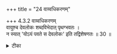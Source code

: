 +++
title = "24 वाय्वधिकरणम्"

+++
4.3.2 वाय्वधिकरणम्  
वायुश्च देवलोकः शब्दविभेदात् पृथग्भवतः ।  
न स्यात् 'योऽयं पवते स देवलोकः' इति तद्विशेषणतः ॥ 30 ॥

<details><summary>टीका</summary>

4.3.2 वाय्वधिकरणम् The पूर्वपक्ष view is : in connection with the path beginning with light, the छान्दोग्य states that one reaches the Sun through the months and the year. The बृहदारण्यक states that one reaches the Sun from the world of वायु Again in the same उपनिषद् it is stated that one reaches the world of the Sun from the world of Gods. Here the world of वायु and the world of Gods - these two are different because of the difference in the names of the worlds. This is not correct. On the basis of the छान्दोग्य text आवायु blows in the abodes of the Gods' it is ascertained that वायु is the dwelling place of Gods and hence the world of वायु and the world of Gods are one and the same. Thus, the one who meditates upon Brahman reaches the world of the Sun from the world of वायु (The worlds through which the one who meditates upon Brahman reaches the world of Brahman are stated in different उपनिषद्-s as follows :) छान्दोग्य कौषीतकि बृहदारण्यक
</details>

